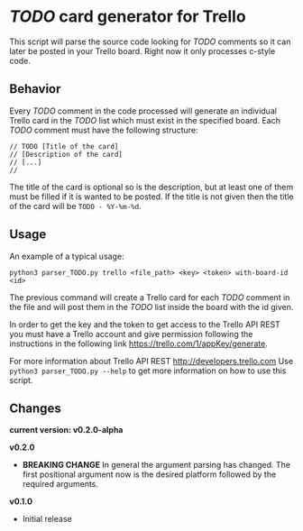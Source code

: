 # *TODO* card generator for Trello

This script will parse the source code looking for *TODO* comments so it can
later be posted in your Trello board. Right now it only processes c-style code.

## Behavior

Every *TODO* comment in the code processed will generate an individual Trello
card in the *TODO* list which must exist in the specified board. Each *TODO*
comment must have the following structure:
```
// TODO [Title of the card]
// [Description of the card]
// [...]
//
```
The title of the card is optional so is the description, but at least one of
them must be filled if it is wanted to be posted. If the title is not given
then the title of the card will be ```TODO - %Y-%m-%d```.

## Usage

An example of a typical usage:

```
python3 parser_TODO.py trello <file_path> <key> <token> with-board-id <id>
```
The previous command will create a Trello card for each *TODO* comment in the
file and will post them in the *TODO* list inside the board with the id given.

In order to get the key and the token to get access to the Trello API REST
you must have a Trello account and give permission following the instructions
in the following link https://trello.com/1/appKey/generate.

For more information about Trello API REST http://developers.trello.com
Use ```python3 parser_TODO.py --help``` to get more information on how to use
this script.

## Changes

**current version: v0.2.0-alpha**

**v0.2.0**

- **BREAKING CHANGE** In general the argument parsing has changed. The first
positional argument now is the desired platform followed by the required
arguments.

**v0.1.0**

- Initial release
